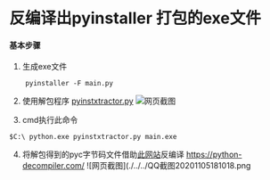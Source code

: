 # 反编译出pyinstaller 打包的exe文件
#### 基本步骤
1. 生成exe文件
``` 
    pyinstaller -F main.py
 ```
2. 使用解包程序
[pyinstxtractor.py](https://github.com/countercept/python-exe-unpacker/blob/master/pyinstxtractor.py)
![网页截图](./../../QQ截图20201105181446.png)

3. cmd执行此命令
```
$C:\ python.exe pyinstxtractor.py main.exe
```
4. 将解包得到的pyc字节码文件借助[此网站](https://python-decompiler.com/)反编译
https://python-decompiler.com/
![网页截图](./../../QQ截图20201105181018.png

